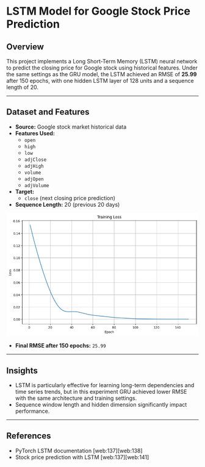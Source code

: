 
# LSTM Model for Google Stock Price Prediction

## Overview

This project implements a Long Short-Term Memory (LSTM) neural network to predict the closing price for Google stock using historical features. Under the same settings as the GRU model, the LSTM achieved an RMSE of **25.99** after 150 epochs, with one hidden LSTM layer of 128 units and a sequence length of 20.

---

## Dataset and Features

- **Source:** Google stock market historical data
- **Features Used:**
  - `open`
  - `high`
  - `low`
  - `adjClose`
  - `adjHigh`
  - `volume`
  - `adjOpen`
  - `adjVolume`
- **Target:**  
  - `close` (next closing price prediction)
- **Sequence Length:** 20 (previous 20 days)

![alt text](image.png)

- **Final RMSE after 150 epochs:** `25.99`

---

## Insights

- LSTM is particularly effective for learning long-term dependencies and time series trends, but in this experiment GRU achieved lower RMSE with the same architecture and training settings.
- Sequence window length and hidden dimension significantly impact performance.

---

## References

- PyTorch LSTM documentation [web:137][web:138]
- Stock price prediction with LSTM [web:137][web:141]


